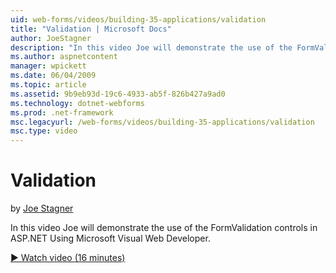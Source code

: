```yaml
---
uid: web-forms/videos/building-35-applications/validation
title: "Validation | Microsoft Docs"
author: JoeStagner
description: "In this video Joe will demonstrate the use of the FormValidation controls in ASP.NET Using Microsoft Visual Web Developer."
ms.author: aspnetcontent
manager: wpickett
ms.date: 06/04/2009
ms.topic: article
ms.assetid: 9b9eb93d-19c6-4933-ab5f-826b427a9ad0
ms.technology: dotnet-webforms
ms.prod: .net-framework
msc.legacyurl: /web-forms/videos/building-35-applications/validation
msc.type: video
---
```

Validation
====================
by [Joe Stagner](https://github.com/JoeStagner)

In this video Joe will demonstrate the use of the FormValidation controls in ASP.NET Using Microsoft Visual Web Developer.

[&#9654; Watch video (16 minutes)](https://channel9.msdn.com/Blogs/ASP-NET-Site-Videos/validation)
